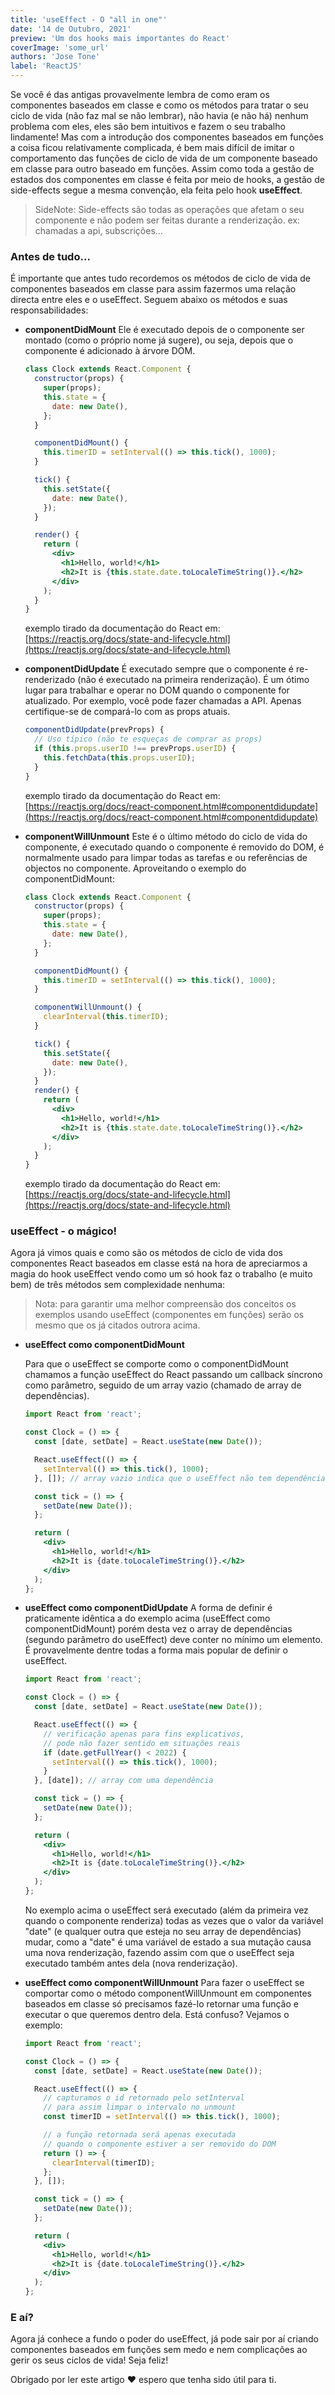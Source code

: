 ```yaml
---
title: 'useEffect - O "all in one"'
date: '14 de Outubro, 2021'
preview: 'Um dos hooks mais importantes do React'
coverImage: 'some_url'
authors: 'Jose Tone'
label: 'ReactJS'
---
```


Se você é das antigas provavelmente lembra de como eram os componentes baseados em classe e como os métodos para tratar o seu ciclo de vida (não faz mal se não lembrar), não havia (e não há) nenhum problema com eles, eles são bem intuitivos e fazem o seu trabalho lindamente! Mas com a introdução dos componentes baseados em funções a coisa ficou relativamente complicada, é bem mais difícil de imitar o comportamento das funções de ciclo de vida de um componente baseado em classe para outro baseado em funções. Assim como toda a gestão de estados dos componentes em classe é feita por meio de hooks, a gestão de side-effects segue a mesma convenção, ela feita pelo hook **useEffect**.

> SideNote: Side-effects são todas as operações que afetam o seu componente e não podem ser feitas durante a renderização. ex: chamadas a api, subscrições...

### Antes de tudo...

É importante que antes tudo recordemos os métodos de ciclo de vida de componentes baseados em classe para assim fazermos uma relação directa entre eles e o useEffect. Seguem abaixo os métodos e suas responsabilidades:

- **componentDidMount**
  Ele é executado depois de o componente ser montado (como o próprio nome já sugere), ou seja, depois que o componente é adicionado à árvore DOM.

  ```jsx
  class Clock extends React.Component {
    constructor(props) {
      super(props);
      this.state = {
        date: new Date(),
      };
    }

    componentDidMount() {
      this.timerID = setInterval(() => this.tick(), 1000);
    }

    tick() {
      this.setState({
        date: new Date(),
      });
    }

    render() {
      return (
        <div>
          <h1>Hello, world!</h1>
          <h2>It is {this.state.date.toLocaleTimeString()}.</h2>
        </div>
      );
    }
  }
  ```

  exemplo tirado da documentação do React em: [https://reactjs.org/docs/state-and-lifecycle.html](https://reactjs.org/docs/state-and-lifecycle.html)

- **componentDidUpdate**
  É executado sempre que o componente é re-renderizado (não é executado na primeira renderização). É um ótimo lugar para trabalhar e operar no DOM quando o componente for atualizado. Por exemplo, você pode fazer chamadas a API. Apenas certifique-se de compará-lo com as props atuais.
  ```jsx
  componentDidUpdate(prevProps) {
  	// Uso típico (não te esqueças de comprar as props)
    if (this.props.userID !== prevProps.userID) {
      this.fetchData(this.props.userID);
    }
  }
  ```
  exemplo tirado da documentação do React em: [https://reactjs.org/docs/react-component.html#componentdidupdate](https://reactjs.org/docs/react-component.html#componentdidupdate)
- **componentWillUnmount**
  Este é o último método do ciclo de vida do componente, é executado quando o componente é removido do DOM, é normalmente usado para limpar todas as tarefas e ou referências de objectos no componente. Aproveitando o exemplo do componentDidMount:

  ```jsx
  class Clock extends React.Component {
    constructor(props) {
      super(props);
      this.state = {
        date: new Date(),
      };
    }

    componentDidMount() {
      this.timerID = setInterval(() => this.tick(), 1000);
    }

    componentWillUnmount() {
      clearInterval(this.timerID);
    }

    tick() {
      this.setState({
        date: new Date(),
      });
    }
    render() {
      return (
        <div>
          <h1>Hello, world!</h1>
          <h2>It is {this.state.date.toLocaleTimeString()}.</h2>
        </div>
      );
    }
  }
  ```

  exemplo tirado da documentação do React em: [https://reactjs.org/docs/state-and-lifecycle.html](https://reactjs.org/docs/state-and-lifecycle.html)

### useEffect - o mágico!

Agora já vimos quais e como são os métodos de ciclo de vida dos componentes React baseados em classe está na hora de apreciarmos a magia do hook useEffect vendo como um só hook faz o trabalho (e muito bem) de três métodos sem complexidade nenhuma:

> Nota: para garantir uma melhor compreensão dos conceitos os exemplos usando useEffect (componentes em funções) serão os mesmo que os já citados outrora acima.

- **useEffect como componentDidMount**

  Para que o useEffect se comporte como o componentDidMount chamamos a função useEffect do React passando um callback síncrono como parâmetro, seguido de um array vazio (chamado de array de dependências).

  ```jsx
  import React from 'react';

  const Clock = () => {
    const [date, setDate] = React.useState(new Date());

    React.useEffect(() => {
      setInterval(() => this.tick(), 1000);
    }, []); // array vazio indica que o useEffect não tem dependências

    const tick = () => {
      setDate(new Date());
    };

    return (
      <div>
        <h1>Hello, world!</h1>
        <h2>It is {date.toLocaleTimeString()}.</h2>
      </div>
    );
  };
  ```

- **useEffect como componentDidUpdate**
  A forma de definir é praticamente idêntica a do exemplo acima (useEffect como componentDidMount) porém desta vez o array de dependências (segundo parâmetro do useEffect) deve conter no mínimo um elemento. É provavelmente dentre todas a forma mais popular de definir o useEffect.

  ```jsx
  import React from 'react';

  const Clock = () => {
    const [date, setDate] = React.useState(new Date());

    React.useEffect(() => {
      // verificação apenas para fins explicativos,
      // pode não fazer sentido em situações reais
      if (date.getFullYear() < 2022) {
        setInterval(() => this.tick(), 1000);
      }
    }, [date]); // array com uma dependência

    const tick = () => {
      setDate(new Date());
    };

    return (
      <div>
        <h1>Hello, world!</h1>
        <h2>It is {date.toLocaleTimeString()}.</h2>
      </div>
    );
  };
  ```

  No exemplo acima o useEffect será executado (além da primeira vez quando o componente renderiza) todas as vezes que o valor da variável "date" (e qualquer outra que esteja no seu array de dependências) mudar, como a "date" é uma variável de estado a sua mutação causa uma nova renderização, fazendo assim com que o useEffect seja executado também antes dela (nova renderização).

- **useEffect como componentWillUnmount**
  Para fazer o useEffect se comportar como o método componentWillUnmount em componentes baseados em classe só precisamos fazé-lo retornar uma função e executar o que queremos dentro dela. Está confuso? Vejamos o exemplo:

  ```jsx
  import React from 'react';

  const Clock = () => {
    const [date, setDate] = React.useState(new Date());

    React.useEffect(() => {
      // capturamos o id retornado pelo setInterval
      // para assim limpar o intervalo no unmount
      const timerID = setInterval(() => this.tick(), 1000);

      // a função retornada será apenas executada
      // quando o componente estiver a ser removido do DOM
      return () => {
        clearInterval(timerID);
      };
    }, []);

    const tick = () => {
      setDate(new Date());
    };

    return (
      <div>
        <h1>Hello, world!</h1>
        <h2>It is {date.toLocaleTimeString()}.</h2>
      </div>
    );
  };
  ```

### E aí?

Agora já conhece a fundo o poder do useEffect, já pode sair por aí criando componentes baseados em funções sem medo e nem complicações ao gerir os seus ciclos de vida! Seja feliz!

Obrigado por ler este artigo ❤️ espero que tenha sido útil para ti.
